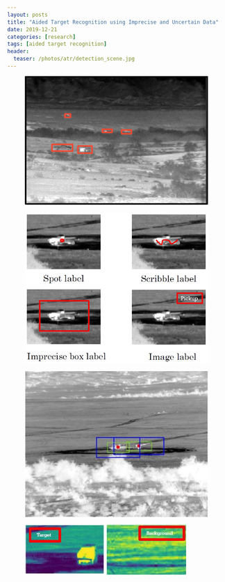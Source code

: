 ```yaml
---
layout: posts
title: "Aided Target Recognition using Imprecise and Uncertain Data"
date: 2019-12-21
categories: [research]
tags: [aided target recognition]
header:
  teaser: /photos/atr/detection_scene.jpg
---
```


<figure>
    <a href="/photos/atr/detection_scene.jpg"><img src="/photos/atr/detection_scene.jpg"></a>
    <figcaption></figcaption>
</figure>

<figure>
    <a href="/photos/atr/weak_labels.jpg"><img src="/photos/atr/weak_labels.jpg"></a>
    <figcaption></figcaption>
</figure>

<figure>
    <a href="/photos/atr/weak_bbox.jpg"><img src="/photos/atr/weak_bbox.jpg"></a>
    <figcaption></figcaption>
</figure>

<figure class="half">
    <a href="/photos/atr/target_img.jpg"><img src="/photos/atr/target_img.jpg"></a>
    <a href="/photos/atr/bg_img.jpg"><img src="/photos/atr/bg_img.jpg"></a>
    <figcaption></figcaption>
</figure>

